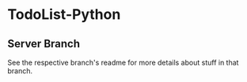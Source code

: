 # TodoList-Python
## Server Branch


See the respective branch's readme for more details about stuff in that branch.
